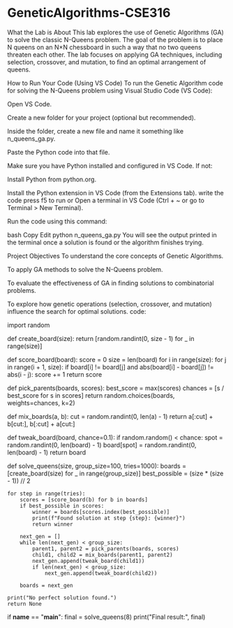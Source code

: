 # GeneticAlgorithms-CSE316
What the Lab is About
This lab explores the use of Genetic Algorithms (GA) to solve the classic N-Queens problem. The goal of the problem is to place N queens on an N×N chessboard in such a way that no two queens threaten each other. The lab focuses on applying GA techniques, including selection, crossover, and mutation, to find an optimal arrangement of queens.

How to Run Your Code (Using VS Code)
To run the Genetic Algorithm code for solving the N-Queens problem using Visual Studio Code (VS Code):

Open VS Code.

Create a new folder for your project (optional but recommended).

Inside the folder, create a new file and name it something like n_queens_ga.py.

Paste the Python code into that file.

Make sure you have Python installed and configured in VS Code. If not:

Install Python from python.org.

Install the Python extension in VS Code (from the Extensions tab).
write the code
press f5 to run or
Open a terminal in VS Code (Ctrl + ~ or go to Terminal > New Terminal).

Run the code using this command:

bash
Copy
Edit
python n_queens_ga.py
You will see the output printed in the terminal once a solution is found or the algorithm finishes trying.



Project Objectives
To understand the core concepts of Genetic Algorithms.

To apply GA methods to solve the N-Queens problem.

To evaluate the effectiveness of GA in finding solutions to combinatorial problems.

To explore how genetic operations (selection, crossover, and mutation) influence the search for optimal solutions.
code:



import random

def create_board(size):
    return [random.randint(0, size - 1) for _ in range(size)]

def score_board(board):
    score = 0
    size = len(board)
    for i in range(size):
        for j in range(i + 1, size):
            if board[i] != board[j] and abs(board[i] - board[j]) != abs(i - j):
                score += 1
    return score

def pick_parents(boards, scores):
    best_score = max(scores)
    chances = [s / best_score for s in scores]
    return random.choices(boards, weights=chances, k=2)

def mix_boards(a, b):
    cut = random.randint(0, len(a) - 1)
    return a[:cut] + b[cut:], b[:cut] + a[cut:]

def tweak_board(board, chance=0.1):
    if random.random() < chance:
        spot = random.randint(0, len(board) - 1)
        board[spot] = random.randint(0, len(board) - 1)
    return board

def solve_queens(size, group_size=100, tries=1000):
    boards = [create_board(size) for _ in range(group_size)]
    best_possible = (size * (size - 1)) // 2

    for step in range(tries):
        scores = [score_board(b) for b in boards]
        if best_possible in scores:
            winner = boards[scores.index(best_possible)]
            print(f"Found solution at step {step}: {winner}")
            return winner

        next_gen = []
        while len(next_gen) < group_size:
            parent1, parent2 = pick_parents(boards, scores)
            child1, child2 = mix_boards(parent1, parent2)
            next_gen.append(tweak_board(child1))
            if len(next_gen) < group_size:
                next_gen.append(tweak_board(child2))
        
        boards = next_gen

    print("No perfect solution found.")
    return None

if __name__ == "__main__":
    final = solve_queens(8)
    print("Final result:", final)
